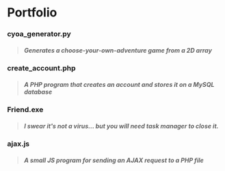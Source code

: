 # Portfolio

### cyoa_generator.py
> ##### Generates a choose-your-own-adventure game from a 2D array
### create_account.php
> ##### A PHP program that creates an account and stores it on a MySQL database
### Friend.exe
> ##### I swear it's not a virus... but you will need task manager to close it.
### ajax.js
> ##### A small JS program for sending an AJAX request to a PHP file
